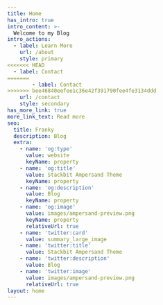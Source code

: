 ```yaml
---
title: Home
has_intro: true
intro_content: >-
  Welcome to my Blog
intro_actions:
  - label: Learn More
    url: /about
    style: primary
<<<<<<< HEAD
  - label: Contact
=======
		- label: Contact
>>>>>>> bee46840eefee1c36e42f391790fee4fe3134ddd
    url: /contact
    style: secondary
has_more_link: true
more_link_text: Read more
seo:
  title: Franky
  description: Blog
  extra:
    - name: 'og:type'
      value: website
      keyName: property
    - name: 'og:title'
      value: Stackbit Ampersand Theme
      keyName: property
    - name: 'og:description'
      value: Blog
      keyName: property
    - name: 'og:image'
      value: images/ampersand-preview.png
      keyName: property
      relativeUrl: true
    - name: 'twitter:card'
      value: summary_large_image
    - name: 'twitter:title'
      value: Stackbit Ampersand Theme
    - name: 'twitter:description'
      value: Blog
    - name: 'twitter:image'
      value: images/ampersand-preview.png
      relativeUrl: true
layout: home
---
```

